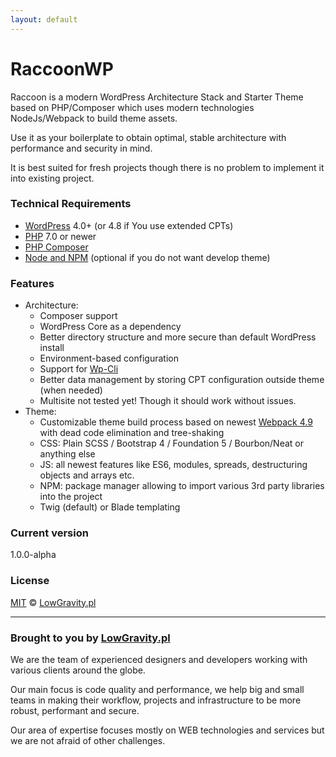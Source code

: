```yaml
---
layout: default
---
```


# RaccoonWP
Raccoon is a modern WordPress Architecture Stack and Starter Theme based on PHP/Composer which uses modern technologies NodeJs/Webpack to build theme assets. 

Use it as your boilerplate to obtain optimal, stable architecture with performance and security in mind.

It is best suited for fresh projects though there is no problem to implement it into existing project.

### Technical Requirements
- [WordPress](https://wordpress.org/) 4.0+ (or 4.8 if You use extended CPTs) 
- [PHP](https://secure.php.net/) 7.0 or newer
- [PHP Composer](https://getcomposer.org/)
- [Node and NPM](https://nodejs.org/) (optional if you do not want develop theme)

### Features
- Architecture:
    - Composer support
    - WordPress Core as a dependency
    - Better directory structure and more secure than default WordPress install
    - Environment-based configuration
    - Support for [Wp-Cli](https://wp-cli.org/)
    - Better data management by storing CPT configuration outside theme (when needed) 
    - Multisite not tested yet! Though it should work without issues.
- Theme:
    - Customizable theme build process based on newest [Webpack 4.9](https://webpack.js.org/) with dead code elimination and tree-shaking
    - CSS: Plain SCSS / Bootstrap 4 / Foundation 5 / Bourbon/Neat or anything else
    - JS: all newest features like ES6, modules, spreads, destructuring objects and arrays etc.
    - NPM: package manager allowing to import various 3rd party libraries into the project
    - Twig (default) or Blade templating

### Current version
1.0.0-alpha

### License

[MIT](LICENSE.md) © [LowGravity.pl](https://lowgravity.pl)

----
### Brought to you by [LowGravity.pl](https://lowgravity.pl)

We are the team of experienced designers and developers working with various clients around the globe.

Our main focus is code quality and performance, we help big and small teams in making their workflow, projects and
infrastructure to be more robust, performant and secure. 

Our area of expertise focuses mostly on WEB technologies and services but we are not afraid of other challenges.